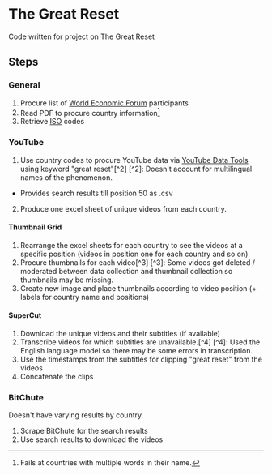 # The Great Reset 
Code written for project on The Great Reset 

## Steps
### General 
1. Procure list of [World Economic Forum](https://www.weforum.org/) participants
2. Read PDF to procure country information[^1]
3. Retrieve [ISO](https://www.iso.org/iso-3166-country-codes.html) codes

### YouTube
1. Use country codes to procure YouTube data via [YouTube Data Tools](https://tools.digitalmethods.net/netvizz/youtube/) using keyword "great reset"[^2] [^2]: Doesn't account for multilingual names of the phenomenon. 
  - Provides search results till position 50 as .csv
2. Produce one excel sheet of unique videos from each country.
 
#### Thumbnail Grid
1. Rearrange the excel sheets for each country to see the videos at a specific position (videos in position one for each country and so on)
2. Procure thumbnails for each video[^3] [^3]: Some videos got deleted / moderated between data collection and thumbnail collection so thumbnails may be missing. 
3. Create new image and place thumbnails according to video position (+ labels for country name and positions)

#### SuperCut
1. Download the unique videos and their subtitles (if available)
2. Transcribe videos for which subtitles are unavailable.[^4] [^4]: Used the English language model so there may be some errors in transcription. 
3. Use the timestamps from the subtitles for clipping "great reset" from the videos 
4. Concatenate the clips


### BitChute
Doesn't have varying results by country. 

1. Scrape BitChute for the search results
2. Use search results to download the videos



[^1]: Fails at countries with multiple words in their name.


